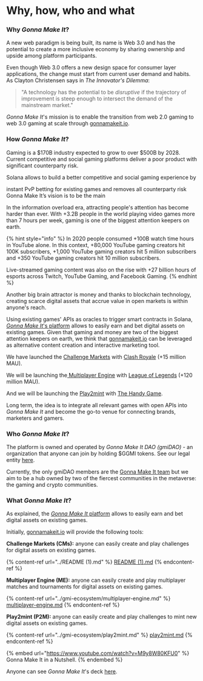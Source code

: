 # Why, how, who and what

### Why _Gonna Make It_?

A new web paradigm is being built, its name is Web 3.0 and has the potential to create a more inclusive economy by sharing ownership and upside among platform participants.

Even though Web 3.0 offers a new design space for consumer layer applications, the change must start from current user demand and habits. As Clayton Christensen says in _The Innovator's Dilemma_:

> "A technology has the potential to be _disruptive_ if the trajectory of improvement is steep enough to intersect the demand of the mainstream market."

_Gonna Make It_'s mission is to enable the transition from web 2.0 gaming to web 3.0 gaming at scale through [gonnamakeit.io](https://gonnamakeit.io).

### How _Gonna Make It_?

Gaming is a $170B industry expected to grow to over $500B by 2028. Current competitive and social gaming platforms deliver a poor product with significant counterparty risk.&#x20;

Solana allows to build a better competitive and social gaming experience by&#x20;

instant PvP betting for existing games and removes all counterparty risk Gonna Make It’s vision is to be the main



In the information overload era, attracting people's attention has become harder than ever. With +3.2B people in the world playing video games more than 7 hours per week, gaming is one of the biggest attention keepers on earth.

{% hint style="info" %}
In 2020 people consumed +100B watch time hours in YouTube alone. In this context, +80,000 YouTube gaming creators hit 100K subscribers​, +1,000 YouTube gaming creators hit 5 million subscribers​ and +350 YouTube gaming creators hit 10 million subscribers​.

Live-streamed gaming content was also on the rise​ with +27 billion hours of esports across Twitch, YouTube Gaming, and Facebook Gaming.
{% endhint %}

Another big brain attractor is money and thanks to blockchain technology, creating scarce digital assets that accrue value in open markets is within anyone's reach.

Using existing games' APIs as oracles to trigger smart contracts in Solana, [_Gonna Make It_'s platform](https://gonnamakeit.io) allows to easily earn and bet digital assets on existing games. Given that gaming and money are two of the biggest attention keepers on earth, we think that [gonnamakeit.io](https://gonnamakeit.io) can be leveraged as alternative content creation and interactive marketing tool.

We have launched the [Challenge Markets](https://gonnamakeit.gitbook.io/gonna-make-it/gmi-ecosystem/challenge-markets) with [Clash Royale](https://activeplayer.io/clash-royale/) (+15 million MAU).

We will be launching the[ Multiplayer Engine](https://gonnamakeit.gitbook.io/gonna-make-it/gmi-ecosystem/multiplayer-engine) with [League of Legends](https://activeplayer.io/league-of-legends/) (+120 million MAU).

And we will be launching the [Play2mint](https://gonnamakeit.gitbook.io/gonna-make-it/gmi-ecosystem/play2mint) with [The Handy Game](https://gonnamakeit.gitbook.io/gonna-make-it/handy-game/overview).

Long term, the idea is to integrate all relevant games with open APIs into _Gonna Make It_ and become the go-to venue for connecting brands, marketers and gamers.

### Who _Gonna Make It_?

The platform is owned and operated by _Gonna Make It DAO (gmiDAO)_ - an organization that anyone can join by holding $GGMI tokens. See our legal entity [here](https://find-and-update.company-information.service.gov.uk/company/13803149).

Currently, the only gmiDAO members are the [Gonna Make It team](https://gonnamakeit.io/about) but we aim to be a hub owned by two of the fiercest communities in the metaverse: the gaming and crypto communities.

### What _Gonna Make It_?

As explained, the [_Gonna Make It_ platform](https://gonnamakeit.io) allows to easily earn and bet digital assets on existing games.

Initially, [gonnamakeit.io](https://gonnamakeit.io) will provide the following tools:

**Challenge Markets (CMs):** anyone can easily create and play challenges for digital assets on existing games.

{% content-ref url="../README (1).md" %}
[README (1).md](<../README (1).md>)
{% endcontent-ref %}

**Multiplayer Engine (ME):** anyone can easily create and play multiplayer matches and tournaments for digital assets on existing games.

{% content-ref url="../gmi-ecosystem/multiplayer-engine.md" %}
[multiplayer-engine.md](../gmi-ecosystem/multiplayer-engine.md)
{% endcontent-ref %}

**Play2mint (P2M):** anyone can easily create and play challenges to mint new digital assets on existing games.

{% content-ref url="../gmi-ecosystem/play2mint.md" %}
[play2mint.md](../gmi-ecosystem/play2mint.md)
{% endcontent-ref %}

{% embed url="https://www.youtube.com/watch?v=M9y8W80KFU0" %}
Gonna Make It in a Nutshell.
{% endembed %}

Anyone can see _Gonna Make It_'s deck [here](https://upm365-my.sharepoint.com/:p:/r/personal/m\_cores\_alumnos\_upm\_es/\_layouts/15/doc2.aspx?sourcedoc=%7Bdacec1ce-e6d9-4afd-9fd2-0ff26034b2be%7D\&action=default\&PreviousSessionID=42684f85-cb2f-f578-deb3-3eba43e1d611\&cid=64408e44-e186-4d09-a1c9-0c32d63af523).
